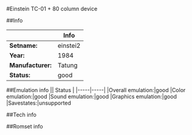 #Einstein TC-01 + 80 column device

##Info

||Info|
|-----|-----|
|**Setname:**|einstei2
|**Year:**|1984
|**Manufacturer:**|Tatung
|**Status:**|good

##Emulation info
|| Status |
|-----|-----|
|Overall emulation:|good
|Color emulation:|good
|Sound emulation:|good
|Graphics emulation:|good
|Savestates:|unsupported

##Tech info

##Romset info

<!--- START OF EDITED COMMENT DO NOT TOUCH TEXT ABOVE-->
